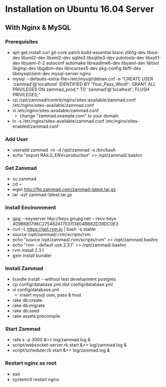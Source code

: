 # Installation on Ubuntu 16.04 Server
## With Nginx & MySQL

### Prerequisites
* apt-get install curl git-core patch build-essential bison zlib1g-dev libssl-dev libxml2-dev libxml2-dev sqlite3 libsqlite3-dev autotools-dev libxslt1-dev libyaml-0-2 autoconf automake libreadline6-dev libyaml-dev libtool libgmp-dev libgdbm-dev libncurses5-dev pkg-config libffi-dev libmysqlclient-dev mysql-server nginx
* mysql --defaults-extra-file=/etc/mysql/debian.cnf -e "CREATE USER 'zammad'@'localhost' IDENTIFIED BY 'Your_Pass_Word!'; GRANT ALL PRIVILEGES ON zammad_prod.* TO 'zammad'@'localhost'; FLUSH PRIVILEGES;"
* cp /opt/zammad/contrib/nginx/sites-available/zammad.conf /etc/nginx/sites-available/zammad.conf
* vi /etc/nginx/sites-available/zammad.conf
  * change "zammad.example.com" to your domain
* ln -s /etc/nginx/sites-available/zammad.conf /etc/nginx/sites-enabled/zammad.conf

### Add User
* useradd zammad -m -d /opt/zammad -s /bin/bash
* echo "export RAILS_ENV=production" >> /opt/zammad/.bashrc

### Get Zammad
* su zammad
* cd ~
* wget http://ftp.zammad.com/zammad-latest.tar.gz
* tar -xzf zammad-latest.tar.gz

### Install Environnment
* gpg --keyserver hkp://keys.gnupg.net --recv-keys 409B6B1796C275462A1703113804BB82D39DC0E3
* curl -L https://get.rvm.io | bash -s stable
* source /opt/zammad/.rvm/scripts/rvm
* echo "source /opt/zammad/.rvm/scripts/rvm" >> /opt/zammad/.bashrc
* echo "rvm --default use 2.3.1" >> /opt/zammad/.bashrc
* rvm install 2.3.1
* gem install bundler

### Install Zammad
* bundle install --without test development postgres
* cp config/database.yml.dist config/database.yml
* vi config/database.yml
  * insert mysql user, pass & host
* rake db:create
* rake db:migrate
* rake db:seed
* rake assets:precompile

### Start Zammad
* rails s -p 3000 &>> log/zammad.log &
* script/websocket-server.rb start &>> log/zammad.log &
* script/scheduler.rb start &>> log/zammad.log &

### Restart nginx as root
* exit
* systemctl restart nginx

